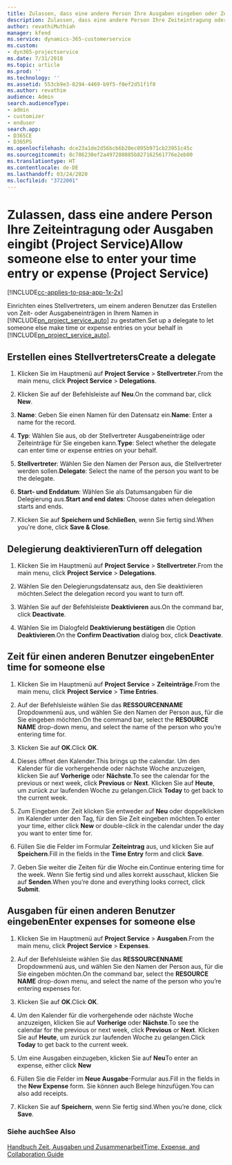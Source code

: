 ```yaml
---
title: Zulassen, dass eine andere Person Ihre Ausgaben eingeben oder Zeiteintragung vornehmen kann
description: Zulassen, dass eine andere Person Ihre Zeiteintragung oder Ausgaben eingibt (Project Service)
author: revathiMuthiah
manager: kfend
ms.service: dynamics-365-customerservice
ms.custom:
- dyn365-projectservice
ms.date: 7/31/2018
ms.topic: article
ms.prod: ''
ms.technology: ''
ms.assetid: 553cb9e3-8294-4469-b9f5-f0ef2d51f1f0
ms.author: revathim
audience: Admin
search.audienceType:
- admin
- customizer
- enduser
search.app:
- D365CE
- D365PS
ms.openlocfilehash: dce23a1de2d56bcb6b20ec095b971cb23951c45c
ms.sourcegitcommit: 8c786230ef2a497280885b827162561776e2eb00
ms.translationtype: HT
ms.contentlocale: de-DE
ms.lasthandoff: 03/24/2020
ms.locfileid: "3722001"
---
```

# <a name="allow-someone-else-to-enter-your-time-entry-or-expense-project-service"></a><span data-ttu-id="fc2fa-103">Zulassen, dass eine andere Person Ihre Zeiteintragung oder Ausgaben eingibt (Project Service)</span><span class="sxs-lookup"><span data-stu-id="fc2fa-103">Allow someone else to enter your time entry or expense (Project Service)</span></span>

[!INCLUDE[cc-applies-to-psa-app-1x-2x](../includes/cc-applies-to-psa-app-1x-2x.md)]

<span data-ttu-id="fc2fa-104">Einrichten eines Stellvertreters, um einem anderen Benutzer das Erstellen von Zeit- oder Ausgabeneinträgen in Ihrem Namen in [!INCLUDE[pn_project_service_auto](../includes/pn-project-service-auto.md)] zu gestatten.</span><span class="sxs-lookup"><span data-stu-id="fc2fa-104">Set up a delegate to let someone else make time or expense entries on your behalf in [!INCLUDE[pn_project_service_auto](../includes/pn-project-service-auto.md)].</span></span>  
  
## <a name="create-a-delegate"></a><span data-ttu-id="fc2fa-105">Erstellen eines Stellvertreters</span><span class="sxs-lookup"><span data-stu-id="fc2fa-105">Create a delegate</span></span>  
  
1.  <span data-ttu-id="fc2fa-106">Klicken Sie im Hauptmenü auf **Project Service** > **Stellvertreter**.</span><span class="sxs-lookup"><span data-stu-id="fc2fa-106">From the main menu, click **Project Service** > **Delegations**.</span></span>  
  
2.  <span data-ttu-id="fc2fa-107">Klicken Sie auf der Befehlsleiste auf **Neu**.</span><span class="sxs-lookup"><span data-stu-id="fc2fa-107">On the command bar, click **New**.</span></span>  
  
3. <span data-ttu-id="fc2fa-108">**Name**: Geben Sie einen Namen für den Datensatz ein.</span><span class="sxs-lookup"><span data-stu-id="fc2fa-108">**Name**: Enter a name for the record.</span></span>  
  
4. <span data-ttu-id="fc2fa-109">**Typ**: Wählen Sie aus, ob der Stellvertreter Ausgabeneinträge oder Zeiteinträge für Sie eingeben kann.</span><span class="sxs-lookup"><span data-stu-id="fc2fa-109">**Type**: Select whether the delegate can enter time or expense entries on your behalf.</span></span>  
  
5. <span data-ttu-id="fc2fa-110">**Stellvertreter**: Wählen Sie den Namen der Person aus, die Stellvertreter werden sollen.</span><span class="sxs-lookup"><span data-stu-id="fc2fa-110">**Delegate**: Select the name of the person you want to be the delegate.</span></span>  
  
6. <span data-ttu-id="fc2fa-111">**Start- und Enddatum**: Wählen Sie als Datumsangaben für die Delegierung aus.</span><span class="sxs-lookup"><span data-stu-id="fc2fa-111">**Start and end dates**: Choose dates when delegation starts and ends.</span></span>  
  
7.  <span data-ttu-id="fc2fa-112">Klicken Sie auf **Speichern und Schließen**, wenn Sie fertig sind.</span><span class="sxs-lookup"><span data-stu-id="fc2fa-112">When you're done, click **Save & Close**.</span></span>  
  
## <a name="turn-off-delegation"></a><span data-ttu-id="fc2fa-113">Delegierung deaktivieren</span><span class="sxs-lookup"><span data-stu-id="fc2fa-113">Turn off delegation</span></span>  
  
1.  <span data-ttu-id="fc2fa-114">Klicken Sie im Hauptmenü auf **Project Service** > **Stellvertreter**.</span><span class="sxs-lookup"><span data-stu-id="fc2fa-114">From the main menu, click **Project Service** > **Delegations**.</span></span>  
  
2.  <span data-ttu-id="fc2fa-115">Wählen Sie den Delegierungsdatensatz aus, den Sie deaktivieren möchten.</span><span class="sxs-lookup"><span data-stu-id="fc2fa-115">Select the delegation record you want to turn off.</span></span>  
  
3.  <span data-ttu-id="fc2fa-116">Wählen Sie auf der Befehlsleiste **Deaktivieren** aus.</span><span class="sxs-lookup"><span data-stu-id="fc2fa-116">On the command bar, click **Deactivate**.</span></span>  
  
4.  <span data-ttu-id="fc2fa-117">Wählen Sie im Dialogfeld **Deaktivierung bestätigen** die Option **Deaktivieren**.</span><span class="sxs-lookup"><span data-stu-id="fc2fa-117">On the **Confirm Deactivation** dialog box, click **Deactivate**.</span></span>  
  
## <a name="enter-time-for-someone-else"></a><span data-ttu-id="fc2fa-118">Zeit für einen anderen Benutzer eingeben</span><span class="sxs-lookup"><span data-stu-id="fc2fa-118">Enter time for someone else</span></span>  
  
1.  <span data-ttu-id="fc2fa-119">Klicken Sie im Hauptmenü auf **Project Service** > **Zeiteinträge**.</span><span class="sxs-lookup"><span data-stu-id="fc2fa-119">From the main menu, click **Project Service** > **Time Entries**.</span></span>  
  
2.  <span data-ttu-id="fc2fa-120">Auf der Befehlsleiste wählen Sie das **RESSOURCENNAME** Dropdownmenü aus, und wählen Sie den Namen der Person aus, für die Sie eingeben möchten.</span><span class="sxs-lookup"><span data-stu-id="fc2fa-120">On the command bar, select the **RESOURCE NAME** drop-down menu, and select the name of the person who you’re entering time for.</span></span>  
  
3.  <span data-ttu-id="fc2fa-121">Klicken Sie auf **OK**.</span><span class="sxs-lookup"><span data-stu-id="fc2fa-121">Click **OK**.</span></span>  
  
4.  <span data-ttu-id="fc2fa-122">Dieses öffnet den Kalender.</span><span class="sxs-lookup"><span data-stu-id="fc2fa-122">This brings up the calendar.</span></span> <span data-ttu-id="fc2fa-123">Um den Kalender für die vorhergehende oder nächste Woche anzuzeigen, klicken Sie auf **Vorherige** oder **Nächste**.</span><span class="sxs-lookup"><span data-stu-id="fc2fa-123">To see the calendar for the previous or next week, click **Previous** or **Next**.</span></span> <span data-ttu-id="fc2fa-124">Klicken Sie auf **Heute**, um zurück zur laufenden Woche zu gelangen.</span><span class="sxs-lookup"><span data-stu-id="fc2fa-124">Click **Today** to get back to the current week.</span></span>  
  
5.  <span data-ttu-id="fc2fa-125">Zum Eingeben der Zeit klicken Sie entweder auf **Neu** oder doppelklicken im Kalender unter den Tag, für den Sie Zeit eingeben möchten.</span><span class="sxs-lookup"><span data-stu-id="fc2fa-125">To enter your time, either click **New** or double-click in the calendar under the day you want to enter time for.</span></span>  
  
6.  <span data-ttu-id="fc2fa-126">Füllen Sie die Felder im Formular **Zeiteintrag** aus, und klicken Sie auf **Speichern**.</span><span class="sxs-lookup"><span data-stu-id="fc2fa-126">Fill in the fields in the **Time Entry** form and click **Save**.</span></span>  
  
7.  <span data-ttu-id="fc2fa-127">Geben Sie weiter die Zeiten für die Woche ein.</span><span class="sxs-lookup"><span data-stu-id="fc2fa-127">Continue entering time for the week.</span></span> <span data-ttu-id="fc2fa-128">Wenn Sie fertig sind und alles korrekt ausschaut, klicken Sie auf **Senden**.</span><span class="sxs-lookup"><span data-stu-id="fc2fa-128">When you’re done and everything looks correct, click **Submit**.</span></span>  
  
## <a name="enter-expenses-for-someone-else"></a><span data-ttu-id="fc2fa-129">Ausgaben für einen anderen Benutzer eingeben</span><span class="sxs-lookup"><span data-stu-id="fc2fa-129">Enter expenses for someone else</span></span>  
  
1.  <span data-ttu-id="fc2fa-130">Klicken Sie im Hauptmenü auf **Project Service** > **Ausgaben**.</span><span class="sxs-lookup"><span data-stu-id="fc2fa-130">From the main menu, click **Project Service** > **Expenses**.</span></span>  
  
2.  <span data-ttu-id="fc2fa-131">Auf der Befehlsleiste wählen Sie das **RESSOURCENNAME** Dropdownmenü aus, und wählen Sie den Namen der Person aus, für die Sie eingeben möchten.</span><span class="sxs-lookup"><span data-stu-id="fc2fa-131">On the command bar, select the **RESOURCE NAME** drop-down menu, and select the name of the person who you’re entering expenses for.</span></span>  
  
3.  <span data-ttu-id="fc2fa-132">Klicken Sie auf **OK**.</span><span class="sxs-lookup"><span data-stu-id="fc2fa-132">Click **OK**.</span></span>  
  
4.  <span data-ttu-id="fc2fa-133">Um den Kalender für die vorhergehende oder nächste Woche anzuzeigen, klicken Sie auf **Vorherige** oder **Nächste**.</span><span class="sxs-lookup"><span data-stu-id="fc2fa-133">To see the calendar for the previous or next week, click **Previous** or **Next**.</span></span> <span data-ttu-id="fc2fa-134">Klicken Sie auf **Heute**, um zurück zur laufenden Woche zu gelangen.</span><span class="sxs-lookup"><span data-stu-id="fc2fa-134">Click **Today** to get back to the current week.</span></span>  
  
5.  <span data-ttu-id="fc2fa-135">Um eine Ausgaben einzugeben, klicken Sie auf **Neu**</span><span class="sxs-lookup"><span data-stu-id="fc2fa-135">To enter an expense, either click **New**</span></span>  
  
6.  <span data-ttu-id="fc2fa-136">Füllen Sie die Felder im **Neue Ausgabe**-Formular aus.</span><span class="sxs-lookup"><span data-stu-id="fc2fa-136">Fill in the fields in the **New Expense** form.</span></span> <span data-ttu-id="fc2fa-137">Sie können auch Belege hinzufügen.</span><span class="sxs-lookup"><span data-stu-id="fc2fa-137">You can also add receipts.</span></span>  
  
7.  <span data-ttu-id="fc2fa-138">Klicken Sie auf **Speichern**, wenn Sie fertig sind.</span><span class="sxs-lookup"><span data-stu-id="fc2fa-138">When you’re done, click **Save**.</span></span>  
  
### <a name="see-also"></a><span data-ttu-id="fc2fa-139">Siehe auch</span><span class="sxs-lookup"><span data-stu-id="fc2fa-139">See Also</span></span>  
 [<span data-ttu-id="fc2fa-140">Handbuch Zeit, Ausgaben und Zusammenarbeit</span><span class="sxs-lookup"><span data-stu-id="fc2fa-140">Time, Expense, and Collaboration Guide</span></span>](../project-service/time-expense-collaboration-guide.md)
